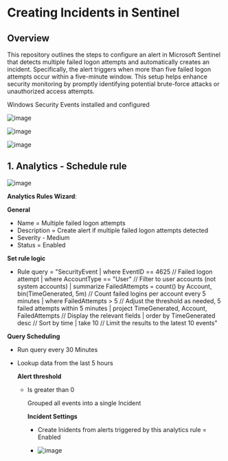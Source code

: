 # Creating Incidents in Sentinel

## Overview  
This repository outlines the steps to configure an alert in Microsoft Sentinel that detects multiple failed logon attempts and automatically creates an incident. Specifically, the alert triggers when more than five failed logon attempts occur within a five-minute window. This setup helps enhance security monitoring by promptly identifying potential brute-force attacks or unauthorized access attempts.

Windows Security Events installed and configured

![image](https://github.com/user-attachments/assets/5d052ca0-70a3-461c-afdc-ba53e563b5a2)

![image](https://github.com/user-attachments/assets/3589bc17-8347-41d2-a62b-bd988edd6b60)

![image](https://github.com/user-attachments/assets/f1556a5c-258a-4a68-8284-7f8962ed1617)

## 1. Analytics - Schedule rule

![image](https://github.com/user-attachments/assets/50e9b703-cca7-4cc4-967d-7f8b3cc7ee15)


**Analytics Rules Wizard**:

  **General**
  - Name = Multiple failed logon attempts
  - Description = Create alert if multiple failed logon attempts detected
  - Severity - Medium
  - Status = Enabled


**Set rule logic**
- Rule query = "SecurityEvent
| where EventID == 4625  // Failed logon attempt
| where AccountType == "User"  // Filter to user accounts (not system accounts)
| summarize FailedAttempts = count() by Account, bin(TimeGenerated, 5m)  // Count failed logins per account every 5 minutes
| where FailedAttempts > 5  // Adjust the threshold as needed, 5 failed attempts within 5 minutes
| project TimeGenerated, Account, FailedAttempts  // Display the relevant fields
| order by TimeGenerated desc  // Sort by time
| take 10  // Limit the results to the latest 10 events"

**Query Scheduling**
- Run query every 30 Minutes
- Lookup data from the last 5 hours

  **Alert threshold**
  - Is greater than 0
 
    Grouped all events into a single Incident

    **Incident Settings**
    - Create Inidents from alerts triggered by this analytics rule = Enabled
   
    - ![image](https://github.com/user-attachments/assets/bcfe4679-5bd4-4a0c-9900-4c05978dc68b)
